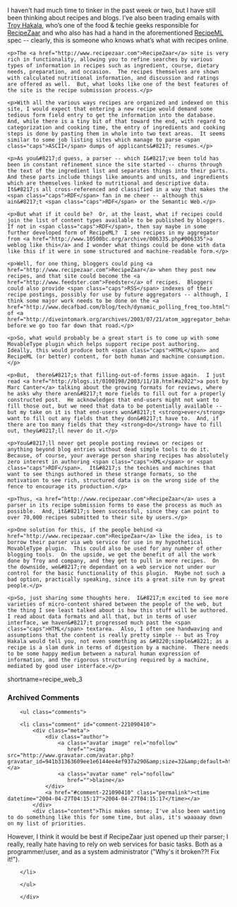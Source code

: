 <p>I haven&#8217;t had much time to tinker in the past week or two, but I have still been thinking about recipes and blogs.  I&#8217;ve also been trading emails with <a href="http://www.troyandgay.com/">Troy Hakala</a>, who&#8217;s one of the food &#38; techie geeks responsible for <a href="http://www.recipezaar.com/about/people.zsp">RecipeZaar</a> and who also has had a hand in the aforementioned <a href="http://www.formatdata.com/recipeml/">RecipeML</a> spec -- clearly, this is someone who knows what&#8217;s what with recipes online.</p>

	<p>The <a href="http://www.recipezaar.com">RecipeZaar</a> site is very rich in functionality, allowing you to refine searches by various types of information in recipes such as ingredient, course, dietary needs, preparation, and occasion.  The recipes themselves are shown with calculated nutritional information, and discussion and ratings are offered as well.  But, what looks like one of the best features of the site is the recipe submission process.</p>

	<p>With all the various ways recipes are organized and indexed on this site, I would expect that entering a new recipe would demand some tedious form field entry to get the information into the database.  And, while there is a tiny bit of that toward the end, with regard to categorization and cooking time, the entry of ingredients and cooking steps is done by pasting them in whole into two text areas.  It seems similar to some job listing sites which manage to parse <span class="caps">ASCII</span> dumps of applicants&#8217; resumes.</p>

	<p>As you&#8217;d guess, a parser -- which I&#8217;ve been told has been in constant refinement since the site started -- churns through the text of the ingredient list and separates things into their parts.  And these parts include things like amounts and units, and ingredients which are themselves linked to nutritional and descriptive data.  It&#8217;s all cross-referenced and classified in a way that makes the <span class="caps">RDF</span> fan in me cheer -- although this ain&#8217;t <span class="caps">RDF</span> or the Semantic Web.</p>

	<p>But what if it could be?  Or, at the least, what if recipes could join the list of content types available to be published by bloggers.  If not in <span class="caps">RDF</span>, then say maybe in some further developed form of RecipeML?  I see recipes in my aggregator from <a href="http://www.10500bc.org/archive/006335.php#006335">a weblog like this</a> and I wonder what things could be done with data like this if it were in some structured and machine-readable form.</p>

	<p>Well, for one thing, bloggers could ping <a href="http://www.recipezaar.com">RecipeZaar</a> when they post new recipes, and that site could become the <a href="http://www.feedster.com">Feedster</a> of recipes.  Bloggers could also provide <span class="caps">RSS</span> indexes of their recipe postings, possibly for use by future aggregators -- although, I think some major work needs to be done on the <a href="http://www.decafbad.com/blog/tech/dynamic_polling_freq_too.html">behavior</a> of <a href="http://diveintomark.org/archives/2003/07/21/atom_aggregator_behavior_http_level">aggregators</a> before we go too far down that road.</p>

	<p>So, what would probably be a great start is to come up with some MovableType plugin which helps support recipe post authoring.  Ideally, this would produce both <span class="caps">HTML</span> and RecipeML (or better) content, for both human and machine consumption.</p>

	<p>But,  there&#8217;s that filling-out-of-forms issue again.  I just read <a href="http://blogs.it/0100198/2003/11/18.html#a2022">a post by Marc Canter</a> talking about the growing formats for reviews, where he asks why there aren&#8217;t more fields to fill out for a properly constructed post.  He acknowledges that end-users might not want to fill those out, but we need that data to be potentially available -- but my take on it is that end-users won&#8217;t <strong>ever</strong> want to fill out any fields that they don&#8217;t have to.  And, if there are too many fields that they <strong>do</strong> have to fill out, they&#8217;ll never do it.</p>

	<p>You&#8217;ll never get people posting reviews or recipes or anything beyond blog entries without dead simple tools to do it.  Because, of course, your average person sharing recipes has absolutely zero interest in authoring <span class="caps">XML</span> or <span class="caps">RDF</span>.  It&#8217;s the techies and machines that want to see things authored in these strange formats, so the motivation to see rich, structured data is on the wrong side of the fence to encourage its production.</p>

	<p>Thus, <a href="http://www.recipezaar.com">RecipeZaar</a> uses a parser in its recipe submission forms to ease the process as much as possible.  And, it&#8217;s been successful, since they can point to over 70,000 recipes submitted to their site by users.</p>

	<p>One solution for this, if the people behind <a href="http://www.recipezaar.com">RecipeZaar</a> like the idea, is to borrow their parser via web service for use in my hypothetical MovableType plugin.  This could also be used for any number of other blogging tools.  On the upside, we get the benefit of all the work done by Troy and company, and they get to pull in more recipes.  On the downside, we&#8217;re dependant on a web service not under our control for the basic functionality of this plugin.  Maybe not such a bad option, practically speaking, since its a great site run by great people.</p>

	<p>So, just sharing some thoughts here.  I&#8217;m excited to see more varieties of micro-content shared between the people of the web, but the thing I see least talked about is how this stuff will be authored.  I read about data formats and all that, but in terms of user interface, we haven&#8217;t progressed much past the <span class="caps">HTML</span> textarea.  Also, I often see handwaving and assumptions that the content is really pretty simple -- but as Troy Hakala would tell you, not even something as &#8220;simple&#8221; as a recipe is a slam dunk in terms of digestion by a machine.  There needs to be some happy medium between a natural human expression of information, and the rigorous structuring required by a machine, mediated by good user interface.</p>
<!--more-->
shortname=recipe_web_3

<div id="comments" class="comments archived-comments">
            <h3>Archived Comments</h3>
            
        <ul class="comments">
            
        <li class="comment" id="comment-221090410">
            <div class="meta">
                <div class="author">
                    <a class="avatar image" rel="nofollow" 
                       href=""><img src="http://www.gravatar.com/avatar.php?gravatar_id=941b31363609ee1e6144ee4ef937a290&amp;size=32&amp;default=http://mediacdn.disqus.com/1320279820/images/noavatar32.png"/></a>
                    <a class="avatar name" rel="nofollow" 
                       href="">blaine</a>
                </div>
                <a href="#comment-221090410" class="permalink"><time datetime="2004-04-27T04:15:17">2004-04-27T04:15:17</time></a>
            </div>
            <div class="content">This makes sense; I've also been wanting to do something like this for some time, but alas, it's waaaaay down on my list of priorities.

However, I think it would be best if RecipeZaar just opened up their parser; I really, really hate having to rely on web services for basic tasks. Both as a programmer/user, and as a system administrator ("Why's it broken??! Fix it!").</div>
            
        </li>
    
        </ul>
    
        </div>
    